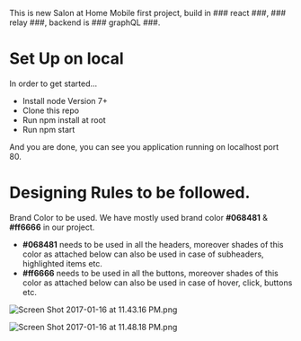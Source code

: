 This is new Salon at Home Mobile first project, build in ### react ###, ### relay ###, backend is  ### graphQL ###.

# Set Up on local #
In order to get started...
 
* Install node Version 7+
* Clone this repo
* Run npm install at root
* Run npm start

And you are done, you can see you application running on localhost port 80.



# Designing Rules to be followed. #

Brand Color to be used.
We have mostly used brand color **#068481** & **#ff6666** in our project.
* **#068481** needs to be used in all the headers, moreover shades of this color as attached below can also be used in case of subheaders, highlighted items etc.
* **#ff6666** needs to be used in all the buttons, moreover shades of this color as attached below can also be used in case of hover, click, buttons etc.

![Screen Shot 2017-01-16 at 11.43.16 PM.png](https://bitbucket.org/repo/jeKzAG/images/1810434627-Screen%20Shot%202017-01-16%20at%2011.43.16%20PM.png)

![Screen Shot 2017-01-16 at 11.48.18 PM.png](https://bitbucket.org/repo/jeKzAG/images/4123259503-Screen%20Shot%202017-01-16%20at%2011.48.18%20PM.png)